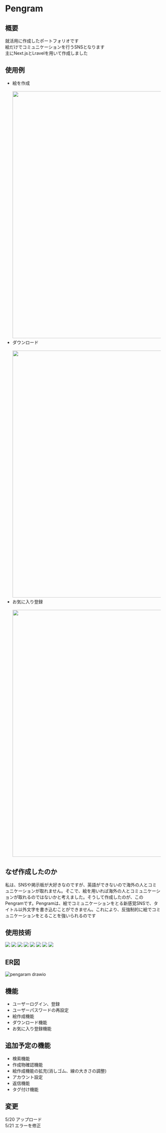 # Pengram

## 概要
就活用に作成したポートフォリオです<br>
絵だけでコミュニケーションを行うSNSとなります<br>
主にNext.jsとLravelを用いて作成しました<br>
## 使用例
- 絵を作成<br><br>
<img src="https://github.com/tomida130/Pengram/assets/114141852/b72564d5-db64-4925-a231-af39f4a5bc58" width="800px"><br>
- ダウンロード<br><br>
<img src="https://github.com/tomida130/Pengram/assets/114141852/865b1dff-8c68-416a-bfe2-15dfc5bbe1da" width="800px"><br>
- お気に入り登録<br><br>
<img src="https://github.com/tomida130/Pengram/assets/114141852/524f8033-f1af-498c-88d1-4647b950dfa3" width="800px"><br>

## なぜ作成したのか
私は、SNSや掲示板が大好きなのですが、英語ができないので海外の人とコミュニケーションが取れません。そこで、絵を用いれば海外の人とコミュニケーションが取れるのではないかと考えました。そうして作成したのが、このPengramです。Pengramは、絵でコミュニケーションをとる新感覚SNSで、タイトル以外文字を書き込むことができません。これにより、反強制的に絵でコミュニケーションをとることを強いられるのです
## 使用技術
<p style="display: inline">
  <!-- フロントエンドのフレームワーク一覧 -->
  <img src="https://img.shields.io/badge/-Node.js-339933.svg?logo=node.js&style=plastic">
  <img src="https://img.shields.io/badge/-Next.js-000000.svg?logo=next.js&style=plastic">
  <img src="https://img.shields.io/badge/-React-61DAFB.svg?logo=react&style=plastic">
  <!-- バックエンドのフレームワーク一覧 -->
  <img src="https://img.shields.io/badge/-Laravel-E74430.svg?logo=laravel&style=plastic">
  <!-- フロントエンドの言語一覧 -->
  <img src="https://img.shields.io/badge/-Javascript-blue.svg?logo=javascript&style=plastic">
<img src="https://img.shields.io/badge/-TypeScript-007ACC.svg?logo=typescript&style=flat">
  <!-- バックエンドの言語一覧 -->
  <img src="https://img.shields.io/badge/-Php-777BB4.svg?logo=php&style=plastic">
  <!-- データベース一覧 -->
  <img src="https://img.shields.io/badge/-Mysql-4479A1.svg?logo=mysql&style=plastic">
</p>

## ER図
![pengaram drawio](https://github.com/tomida130/Pengram/assets/114141852/61154c4d-10e8-400e-96af-99e93ddab5f3)



## 機能
- ユーザーログイン、登録<br>
- ユーザーパスワードの再設定<br>
- 絵作成機能<br>
- ダウンロード機能<br>
- お気に入り登録機能<br>
## 追加予定の機能
- 検索機能<br>
- 作成物確認機能<br>
- 絵作成機能の拡充(消しゴム、線の大きさの調整)<br>
- アカウント設定<br>
- 返信機能<br>
- タグ付け機能<br>
## 変更
5/20 アップロード<br>
5/21 エラーを修正<br>

